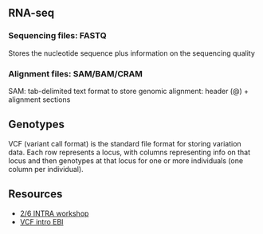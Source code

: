 ## RNA-seq

### Sequencing files: FASTQ

Stores the nucleotide sequence plus information on the sequencing quality

### Alignment files: SAM/BAM/CRAM

SAM: tab-delimited text format to store genomic alignment: header (@) + alignment sections

## Genotypes

VCF (variant call format) is the standard file format for storing variation data.
Each row represents a locus, with columns representing info on that locus and then genotypes at that locus for one or more individuals (one column per individual).


## Resources

* [2/6 INTRA workshop](https://www.youtube.com/watch?v=rB9-xj8Q1gU&t=14s)
* [VCF intro EBI](https://www.ebi.ac.uk/training/online/courses/human-genetic-variation-introduction/variant-identification-and-analysis/understanding-vcf-format/)
